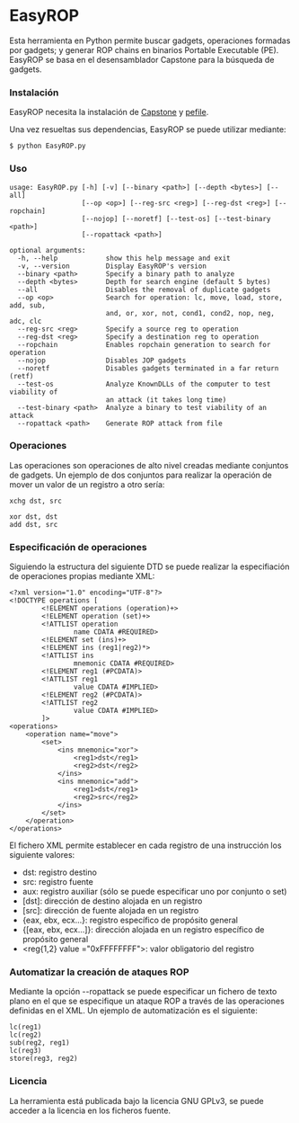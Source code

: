 # EasyROP
Esta herramienta en Python permite buscar gadgets, operaciones formadas por gadgets; y generar ROP chains en binarios Portable Executable (PE). EasyROP se basa en el desensamblador Capstone para la búsqueda de gadgets.

### Instalación
EasyROP necesita la instalación de [Capstone](http://www.capstone-engine.org/download.html) y [pefile](https://pypi.python.org/pypi/pefile/).

Una vez resueltas sus dependencias, EasyROP se puede utilizar mediante:
```
$ python EasyROP.py
```

### Uso
```
usage: EasyROP.py [-h] [-v] [--binary <path>] [--depth <bytes>] [--all]
                  [--op <op>] [--reg-src <reg>] [--reg-dst <reg>] [--ropchain]
                  [--nojop] [--noretf] [--test-os] [--test-binary <path>]
                  [--ropattack <path>]

optional arguments:
  -h, --help            show this help message and exit
  -v, --version         Display EasyROP's version
  --binary <path>       Specify a binary path to analyze
  --depth <bytes>       Depth for search engine (default 5 bytes)
  --all                 Disables the removal of duplicate gadgets
  --op <op>             Search for operation: lc, move, load, store, add, sub,
                        and, or, xor, not, cond1, cond2, nop, neg, adc, clc
  --reg-src <reg>       Specify a source reg to operation
  --reg-dst <reg>       Specify a destination reg to operation
  --ropchain            Enables ropchain generation to search for operation
  --nojop               Disables JOP gadgets
  --noretf              Disables gadgets terminated in a far return (retf)
  --test-os             Analyze KnownDLLs of the computer to test viability of
                        an attack (it takes long time)
  --test-binary <path>  Analyze a binary to test viability of an attack
  --ropattack <path>    Generate ROP attack from file
```

### Operaciones
Las operaciones son operaciones de alto nivel creadas mediante conjuntos de gadgets. Un ejemplo de dos conjuntos para realizar la operación de mover un valor de un registro a otro sería:
```
xchg dst, src
```
```
xor dst, dst
add dst, src
```

### Especificación de operaciones
Siguiendo la estructura del siguiente DTD se puede realizar la especifiación de operaciones propias mediante XML:
```
<?xml version="1.0" encoding="UTF-8"?>
<!DOCTYPE operations [
        <!ELEMENT operations (operation)+>
        <!ELEMENT operation (set)+>
        <!ATTLIST operation
                name CDATA #REQUIRED>
        <!ELEMENT set (ins)+>
        <!ELEMENT ins (reg1|reg2)*>
        <!ATTLIST ins
                mnemonic CDATA #REQUIRED>
        <!ELEMENT reg1 (#PCDATA)>
        <!ATTLIST reg1
                value CDATA #IMPLIED>
        <!ELEMENT reg2 (#PCDATA)>
        <!ATTLIST reg2
                value CDATA #IMPLIED>
        ]>
<operations>
    <operation name="move">
        <set>
            <ins mnemonic="xor">
                <reg1>dst</reg1>
                <reg2>dst</reg2>
            </ins>
            <ins mnemonic="add">
                <reg1>dst</reg1>
                <reg2>src</reg2>
            </ins>
        </set>
    </operation>
</operations>
```
El fichero XML permite establecer en cada registro de una instrucción los siguiente valores:

* dst: registro destino
* src: registro fuente
* aux: registro auxiliar (sólo se puede especificar uno por conjunto o set)
* [dst]: dirección de destino alojada en un registro
* [src]: dirección de fuente alojada en un registro
* {eax, ebx, ecx...}: registro específico de propósito general
* {[eax, ebx, ecx...]}: dirección alojada en un registro específico de propósito general
* <reg{1,2} value ="0xFFFFFFFF">: valor obligatorio del registro

### Automatizar la creación de ataques ROP
Mediante la opción --ropattack <path> se puede especificar un fichero de texto plano en el que se especifique un ataque ROP a través de las operaciones definidas en el XML. Un ejemplo de automatización es el siguiente:
```
lc(reg1)
lc(reg2)
sub(reg2, reg1)
lc(reg3)
store(reg3, reg2)
```

### Licencia
La herramienta está publicada bajo la licencia GNU GPLv3, se puede acceder a la licencia en los ficheros fuente.